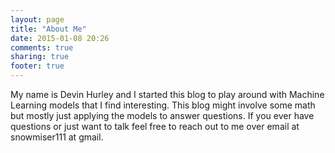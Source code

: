 ```yaml
---
layout: page
title: "About Me"
date: 2015-01-08 20:26
comments: true
sharing: true
footer: true
---
```

My name is Devin Hurley and I started this blog to play around with 
Machine Learning models that I find interesting.  This blog might involve some
math but mostly just applying the models to answer questions.  If you ever
have questions or just want to talk feel free to reach out to me over email at
snowmiser111 at gmail.
